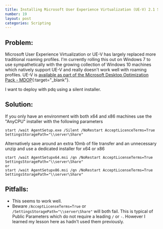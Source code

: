 ```yaml
---
title: Installing Microsoft User Experience Virtualization (UE-V) 2.1 SP1
number: 19
layout: post
categories: Scripting
---
```


## Problem:
Microsoft User Experience Virtualization or UE-V has largely replaced more traditional roaming profiles.  I'm currently rolling this out on Windows 7 to use sympathetically with the growing collection of Windows 10 machines which natively support UE-V and really doesn't work well with roaming profiles. UE-V is [available as part of the Microsoft Desktop Optimization Pack - MDOP](https://technet.microsoft.com/en-us/windows/mdop.aspx){:target="_blank"}.

I want to deploy with pdq using a silent installer.


## Solution:
If you only have an environment with both x64 and x86 machines use the "AnyCPU" installer with the following parameters

    start /wait AgentSetup.exe /Silent /NoRestart AcceptLicenceTerms=True SettingsStoragePath="\\server\Share"

Alternatively save around an extra 10mb of file transfer and an unnecessary unzip and use a dedicated installer for x64 or x86

    start /wait AgentSetupx64.msi /qn /NoRestart AcceptLicenseTerms=True SettingsStoragePath="\\server\Share"
    or
    start /wait AgentSetupx86.msi /qn /NoRestart AcceptLicenseTerms=True SettingsStoragePath="\\server\Share"


## Pitfalls:
-  This seems to work well.  
-  Beware `/AcceptLicenseTerms=True` or  `/SettingsStoragePath="\\server\Share"` will both fail.  This is typical of Public Parameters which do not require a leading `/` or `-`.  However I learned my lesson here as hadn't used them previously.
